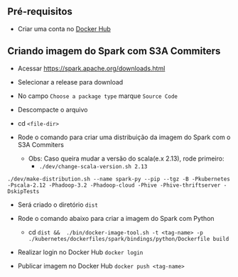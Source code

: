 ## Pré-requisitos
- Criar uma conta no [Docker Hub](https://hub.docker.com/)

## Criando imagem do Spark com S3A Commiters

- Acessar https://spark.apache.org/downloads.html
- Selecionar a release para download 
- No campo `Choose a package type` marque `Source Code`
- Descompacte o arquivo
- cd `<file-dir>`
- Rode o comando para criar uma distribuição da imagem do Spark com o S3A Commiters

  - Obs: Caso queira mudar a versão do scala(e.x 2.13), rode primeiro:
    - `./dev/change-scala-version.sh 2.13`
```
./dev/make-distribution.sh --name spark-py --pip --tgz -B -Pkubernetes -Pscala-2.12 -Phadoop-3.2 -Phadoop-cloud -Phive -Phive-thriftserver -DskipTests
```

- Será criado o diretório `dist`

- Rode o comando abaixo para criar a imagem do Spark com Python
  - cd `dist && 
   ./bin/docker-image-tool.sh -t <tag-name> -p ./kubernetes/dockerfiles/spark/bindings/python/Dockerfile build`

- Realizar login no Docker Hub
  ```docker login```

- Publicar imagem no Docker Hub
  ```docker push <tag-name>```